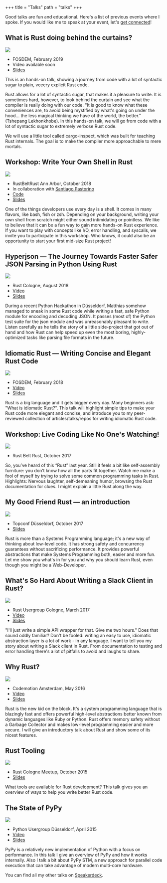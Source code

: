 +++
title = "Talks"
path = "talks"
+++

Good talks are fun and educational. 
Here's a list of previous events where I spoke.
If you would like me to speak at your event, let's [get connected](mailto:matthias-endler@gmx.net)!


## What is Rust doing behind the curtains?

![](./2019-fosdem.jpg)

-   FOSDEM, February 2019
-   Video available soon
-   [Slides](https://speakerdeck.com/mre/what-is-rust-doing-behind-the-curtains)

This is an hands-on talk, showing a journey from code with a lot of syntactic
sugar to plain, veeery explicit Rust code.

Rust allows for a lot of syntactic sugar, that makes it a pleasure to write. It
is sometimes hard, however, to look behind the curtain and see what the compiler
is really doing with our code. "It is good to know what these conveniences are,
to avoid being mystified by what's going on under the hood... the less magical
thinking we have of the world, the better." (Tshepang Lekhonkhobe). In this
hands-on talk, we will go from code with a lot of syntactic sugar to extremely
verbose Rust code.

We will use a little tool called cargo-inspect, which was built for teaching
Rust internals. The goal is to make the compiler more approachable to mere
mortals.


## Workshop: Write Your Own Shell in Rust

![](./2018-shell-workshop.jpg)

-   RustBeltRust Ann Arbor, October 2018
-   In collaboration with [Santiago
    Pastorino](https://github.com/spastorino)
-   [Code](https://gitlab.com/mre_/rush)
-   [Slides](https://speakerdeck.com/mre/workshop-write-your-own-shell-in-rust)

One of the things developers use every day is a shell. It comes in many
flavors, like bash, fish or zsh. Depending on your background, writing
your own shell from scratch might either sound intimidating or
pointless. We like to believe that it can be a fun way to gain more
hands-on Rust experience. If you want to play with concepts like I/O,
error handling, and syscalls, we invite you to participate in this
workshop. Who knows, it could also be an opportunity to start your first
mid-size Rust project!

## Hyperjson — The Journey Towards Faster Safer JSON Parsing in Python Using Rust

![](./2018-hyperjson.jpg)

-   Rust Cologne, August 2018
-   [Video](https://www.youtube.com/watch?v=f1ln5j3aoSI)
-   [Slides](https://speakerdeck.com/mre/hyperjson-the-journey-towards-faster-safer-json-parsing-in-python-using-rust)

During a recent Python Hackathon in Düsseldorf, Matthias somehow managed
to sneak in some Rust code while writing a fast, safe Python module for
encoding and decoding JSON. It passes (most of) the Python test suite
for the json module and was unreasonably pleasant to write. Listen
carefully as he tells the story of a little side-project that got out of
hand and how Rust can help speed up even the most boring,
highly-optimized tasks like parsing file formats in the future.

## Idiomatic Rust — Writing Concise and Elegant Rust Code

![](./2018-fosdem.jpg)

-   FOSDEM, February 2018
-   [Video](https://www.youtube.com/watch?v=P2mooqNMxMs)
-   [Slides](https://speakerdeck.com/mre/idiomatic-rust-writing-concise-and-elegant-rust-code)

Rust is a big language and it gets bigger every day. Many beginners ask:
"What is idiomatic Rust?". This talk will highlight simple tips to make
your Rust code more elegant and concise, and introduce you to my
peer-reviewed collection of articles/talks/repos for writing idiomatic
Rust code.

## Workshop: Live Coding Like No One's Watching!

![](./2017-rustbeltrust.jpg)

-   Rust Belt Rust, October 2017

So, you’ve heard of this “Rust” last year. Still it feels a bit like
self-assembly furniture: you don’t know how all the parts fit together.
Watch me make a fool of myself by trying to solve some common
programming tasks in Rust.
Highlights: Nervous laughter, self-demeaning humor, browsing the Rust
documentation for clues. I might explain a little Rust along the way.

## My Good Friend Rust — an introduction

![](./2017-topconf.jpg)

-   Topconf Düsseldorf, October 2017
-   [Slides](https://speakerdeck.com/mre/my-good-friend-rust-topconf-2017)

Rust is more than a Systems Programming language; it's a new way of
thinking about low-level code. It has strong safety and concurrency
guarantees without sacrificing performance. It provides powerful
abstractions that make Systems Programming both, easier and more fun.
Let me show you what's in for you and why you should learn Rust, even
though you might be a Web-Developer.

## What's So Hard About Writing a Slack Client in Rust?

![](./slack-client.jpg)

-   Rust Usergroup Cologne, March 2017
-   [Video](https://www.youtube.com/watch?v=rrtJh1kz1Ms)
-   [Slides](https://speakerdeck.com/mre/whats-so-hard-about-writing-a-slack-client-in-rust)

"I'll just write a simple API wrapper for that. Give me two hours." Does
that sound oddly familiar? Don't be fooled: writing an easy to use,
idiomatic abstraction layer is a lot of work - in any language. I want
to tell you my story about writing a Slack client in Rust. From
documentation to testing and error handling there's a lot of pitfalls to
avoid and laughs to share.

## Why Rust?

![](./why-rust.jpg)

-   Codemotion Amsterdam, May 2016
-   [Video](https://www.youtube.com/watch?v=imtejBNbm0o)
-   [Slides](https://speakerdeck.com/mre/why-rust)

Rust is the new kid on the block. It's a system programming language
that is blazingly fast and offers powerful high-level abstractions
better known from dynamic languages like Ruby or Python. Rust offers
memory safety without a Garbage Collector and makes low-level
programming easier and more secure. I will give an introductory talk
about Rust and show some of its nicest features.

## Rust Tooling

![](./2015-tooling.jpg)

-   Rust Cologne Meetup, October 2015
-   [Slides](https://speakerdeck.com/mre/rust-tooling-october-2015)

What tools are available for Rust development? This talk gives you an
overview of ways to help you write better Rust code.

## The State of PyPy

![](./pypy.jpg)

-   Python Usergroup Düsseldorf, April 2015
-   [Video](https://www.youtube.com/watch?v=YEzuUJGcPqc)
-   [Slides](https://speakerdeck.com/mre/the-state-of-pypy-april-2015)

PyPy is a relatively new implementation of Python with a focus on
performance. In this talk I give an overview of PyPy and how it works
internally. Also I talk a bit about PyPy STM, a new approach for
parallel code execution that can take advantage of modern multi-core
hardware.

You can find all my other talks on
[Speakerdeck](https://speakerdeck.com/mre).